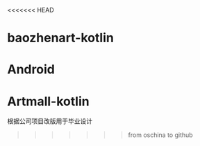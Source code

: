 <<<<<<< HEAD
# baozhenart-kotlin
Android 
=======
# Artmall-kotlin
根据公司项目改版用于毕业设计
>>>>>>> from oschina to github
